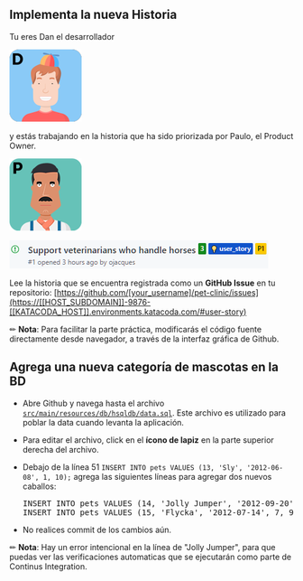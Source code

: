 ## Implementa la nueva Historia

Tu eres Dan el desarrollador

![](./assets/dan.png)

y estás trabajando en la historia que ha sido priorizada por Paulo, el Product Owner.

![](./assets/paulo.png)

![](./assets/user-story.png)

Lee la historia que se encuentra registrada como un **GitHub Issue** en tu repositorio:
[https://github.com/[your_username]/pet-clinic/issues](https://[[HOST_SUBDOMAIN]]-9876-[[KATACODA_HOST]].environments.katacoda.com/#user-story)

✏ **Nota**: Para facilitar la parte práctica, modificarás el código fuente directamente desde navegador, a través de la interfaz gráfica de Github.

## Agrega una nueva categoría de mascotas en la BD 

* Abre Github y navega hasta el archivo [`src/main/resources/db/hsqldb/data.sql`](https://[[HOST_SUBDOMAIN]]-9876-[[KATACODA_HOST]].environments.katacoda.com/#datasql). Este archivo es utilizado para poblar la data cuando levanta la aplicación.

* Para editar el archivo, click en el **ícono de lapiz** en la parte superior derecha del archivo.
  
* Debajo de la línea 51 `INSERT INTO pets VALUES (13, 'Sly', '2012-06-08', 1, 10);` agrega las siguientes líneas para agregar dos nuevos caballos:

  <pre class="file" data-target="clipboard">
  INSERT INTO pets VALUES (14, 'Jolly Jumper', '2012-09-20', 7, 5;
  INSERT INTO pets VALUES (15, 'Flycka', '2012-07-14', 7, 9);
  </pre>

* No realices commit de los cambios aún.

✏ **Nota**: Hay un error intencional en la línea de "Jolly Jumper", para que puedas ver las verificaciones automaticas que se ejecutarán como parte de Continus Integration.